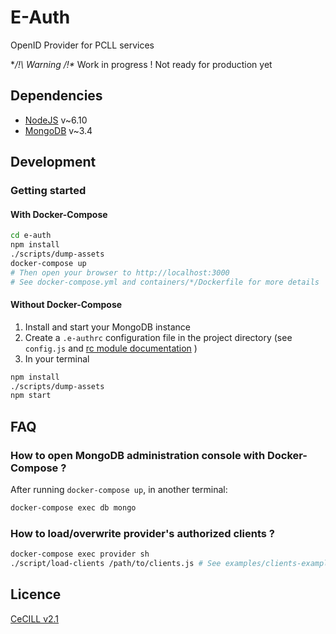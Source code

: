 # E-Auth

OpenID Provider for PCLL services

**/!\ Warning /!\** Work in progress ! Not ready for production yet

## Dependencies

- [NodeJS](https://nodejs.org/en/download/) v~6.10
- [MongoDB](https://www.mongodb.com/download-center?jmp=nav) v~3.4

## Development

### Getting started

#### With Docker-Compose

```bash
cd e-auth
npm install
./scripts/dump-assets
docker-compose up
# Then open your browser to http://localhost:3000
# See docker-compose.yml and containers/*/Dockerfile for more details
```

#### Without Docker-Compose

1. Install and start your MongoDB instance
2. Create a `.e-authrc` configuration file in the project directory (see `config.js` and [rc module documentation](https://www.npmjs.com/package/rc) )
3. In your terminal

  ```bash
  npm install
  ./scripts/dump-assets
  npm start
  ```

## FAQ

### How to open MongoDB administration console with Docker-Compose ?

After running `docker-compose up`, in another terminal:

```bash
docker-compose exec db mongo
```

### How to load/overwrite provider's authorized clients ?

```bash
docker-compose exec provider sh
./script/load-clients /path/to/clients.js # See examples/clients-example.js
```

## Licence

[CeCILL v2.1](http://www.cecill.info/licences/Licence_CeCILL_V2.1-en.txt)
